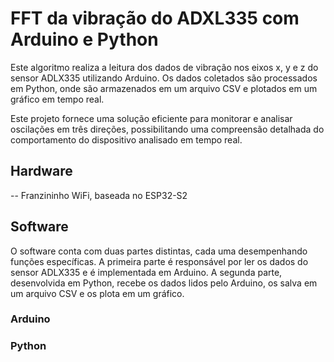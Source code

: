 # FFT da vibração do ADXL335 com Arduino e Python

Este algoritmo realiza a leitura dos dados de vibração nos eixos x, y e z do sensor ADLX335 utilizando Arduino. Os dados coletados são processados em Python, onde são armazenados em um arquivo CSV e plotados em um gráfico em tempo real. 

Este projeto fornece uma solução eficiente para monitorar e analisar oscilações em três direções, possibilitando uma compreensão detalhada do comportamento do dispositivo analisado em tempo real.

## Hardware
-- Franzininho WiFi, baseada no ESP32-S2

## Software
O software conta com duas partes distintas, cada uma desempenhando funções específicas. A primeira parte é responsável por ler os dados do sensor ADLX335 e é implementada em Arduino. A segunda parte, desenvolvida em Python, recebe os dados lidos pelo Arduino, os salva em um arquivo CSV e os plota em um gráfico.

### Arduino


### Python
